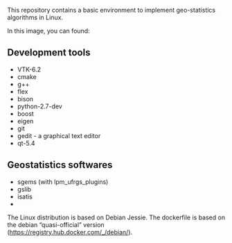 This repository contains a basic environment to implement geo-statistics algorithms in Linux.

In this image, you can found:

Development tools
-----------------

* VTK-6.2
* cmake
* g++
* flex
* bison
* python-2.7-dev
* boost
* eigen
* git
* gedit - a graphical text editor
* qt-5.4

Geostatistics softwares
-----------------------

* sgems (with lpm_ufrgs_plugins)
* gslib
* isatis
* 
The Linux distribution is based on Debian Jessie. The dockerfile is based on the debian “quasi-official” version (https://registry.hub.docker.com/_/debian/).
